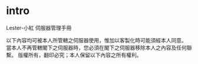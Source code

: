 # intro
Lester-小紅 伺服器管理手冊
  
以下內容均可被本人所管轄之伺服器使用，惟加以客製化時可能須經本人同意。  
當本人不再管轄閣下之伺服器時，您必須在閣下之伺服器移除本人之內容及任何聯繫。
版權所有，翻印必究；本人保留以下內容之所有權利。
